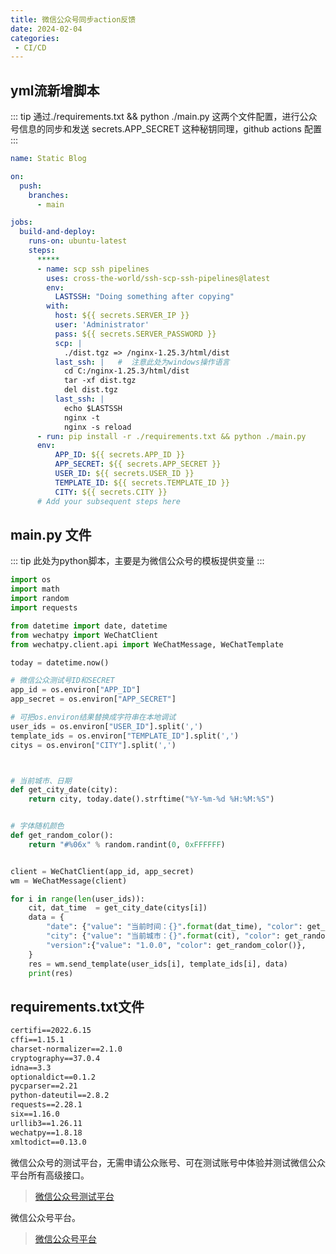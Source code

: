 ```yaml
---
title: 微信公众号同步action反馈
date: 2024-02-04
categories: 
 - CI/CD
---
```


## yml流新增脚本
::: tip
通过./requirements.txt && python ./main.py 这两个文件配置，进行公众号信息的同步和发送
secrets.APP_SECRET 这种秘钥同理，github actions 配置
:::
```yml
name: Static Blog

on:
  push:
    branches:
      - main

jobs:
  build-and-deploy:
    runs-on: ubuntu-latest
    steps:
      *****
      - name: scp ssh pipelines
        uses: cross-the-world/ssh-scp-ssh-pipelines@latest
        env:
          LASTSSH: "Doing something after copying"
        with:
          host: ${{ secrets.SERVER_IP }}
          user: 'Administrator'
          pass: ${{ secrets.SERVER_PASSWORD }}
          scp: |
            ./dist.tgz => /nginx-1.25.3/html/dist
          last_ssh: |   #  注意此处为windows操作语言
            cd C:/nginx-1.25.3/html/dist
            tar -xf dist.tgz
            del dist.tgz
          last_ssh: |
            echo $LASTSSH 
            nginx -t
            nginx -s reload
      - run: pip install -r ./requirements.txt && python ./main.py
      env:
          APP_ID: ${{ secrets.APP_ID }}
          APP_SECRET: ${{ secrets.APP_SECRET }}
          USER_ID: ${{ secrets.USER_ID }}
          TEMPLATE_ID: ${{ secrets.TEMPLATE_ID }}
          CITY: ${{ secrets.CITY }}
      # Add your subsequent steps here

```

## main.py 文件
::: tip
此处为python脚本，主要是为微信公众号的模板提供变量
:::
```python
import os
import math
import random
import requests

from datetime import date, datetime
from wechatpy import WeChatClient
from wechatpy.client.api import WeChatMessage, WeChatTemplate

today = datetime.now()

# 微信公众测试号ID和SECRET
app_id = os.environ["APP_ID"]
app_secret = os.environ["APP_SECRET"]

# 可把os.environ结果替换成字符串在本地调试
user_ids = os.environ["USER_ID"].split(',')
template_ids = os.environ["TEMPLATE_ID"].split(',')
citys = os.environ["CITY"].split(',')



# 当前城市、日期
def get_city_date(city):
    return city, today.date().strftime("%Y-%m-%d %H:%M:%S")


# 字体随机颜色
def get_random_color():
    return "#%06x" % random.randint(0, 0xFFFFFF)


client = WeChatClient(app_id, app_secret)
wm = WeChatMessage(client)

for i in range(len(user_ids)):
    cit, dat_time  = get_city_date(citys[i])
    data = {
        "date": {"value": "当前时间：{}".format(dat_time), "color": get_random_color()},
        "city": {"value": "当前城市：{}".format(cit), "color": get_random_color()},
        "version":{"value": "1.0.0", "color": get_random_color()},
    }
    res = wm.send_template(user_ids[i], template_ids[i], data)
    print(res)
```

## requirements.txt文件

```txt
certifi==2022.6.15
cffi==1.15.1
charset-normalizer==2.1.0
cryptography==37.0.4
idna==3.3
optionaldict==0.1.2
pycparser==2.21
python-dateutil==2.8.2
requests==2.28.1
six==1.16.0
urllib3==1.26.11
wechatpy==1.8.18
xmltodict==0.13.0
```

微信公众号的测试平台，无需申请公众账号、可在测试账号中体验并测试微信公众平台所有高级接口。
> <a href="https://mp.weixin.qq.com/debug/cgi-bin/sandboxinfo?action=showinfo&t=sandbox/index" target="_blank">微信公众号测试平台</a>


微信公众号平台。
> <a href="https://mp.weixin.qq.com/cgi-bin/frame?t=advanced/dev_tools_frame&nav=10049&token=1372366963&lang=zh_CN" target="_blank">微信公众号平台</a>